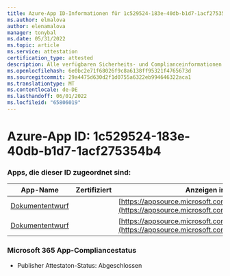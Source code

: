 ```yaml
---
title: Azure-App ID-Informationen für 1c529524-183e-40db-b1d7-1acf275354b4
ms.author: elmalova
author: elenamalova
manager: tonybal
ms.date: 05/31/2022
ms.topic: article
ms.service: attestation
certification_type: attested
description: Alle verfügbaren Sicherheits- und Complianceinformationen für 1c529524-183e-40db-b1d7-1acf275354b4.
ms.openlocfilehash: 6e0bc2e71f68026f9c8a6138ff95321f4765673d
ms.sourcegitcommit: 29a4475d630d2f1d0755a6322eb994646322aca1
ms.translationtype: MT
ms.contentlocale: de-DE
ms.lasthandoff: 06/01/2022
ms.locfileid: "65806019"
---
```

# <a name="azure-app-id-1c529524-183e-40db-b1d7-1acf275354b4"></a>Azure-App ID: 1c529524-183e-40db-b1d7-1acf275354b4


### <a name="apps-associated-with-this-id"></a>Apps, die dieser ID zugeordnet sind:
| **App-Name** | **Zertifiziert** | **Anzeigen in AppSource** |
|--------------|---------------|-----------------------|
| [Dokumententwurf](../forward/WA200003634.md) |  | [https://appsource.microsoft.com/product/office/WA200003634](https://appsource.microsoft.com/product/office/WA200003634) |
| [Dokumententwurf](../forward/WA200004059.md) |  | [https://appsource.microsoft.com/product/office/WA200004059](https://appsource.microsoft.com/product/office/WA200004059) |

### <a name="microsoft-365-app-compliance-status"></a>Microsoft 365 App-Compliancestatus
- Publisher Attestaton-Status: Abgeschlossen
